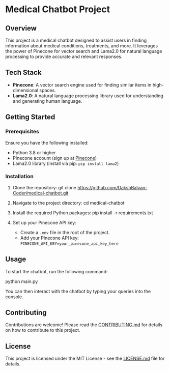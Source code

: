 # Medical Chatbot Project

## Overview

This project is a medical chatbot designed to assist users in finding information about medical conditions, treatments, and more. It leverages the power of Pinecone for vector search and Lama2.0 for natural language processing to provide accurate and relevant responses.

## Tech Stack

- **Pinecone**: A vector search engine used for finding similar items in high-dimensional spaces.
- **Lama2.0**: A natural language processing library used for understanding and generating human language.

## Getting Started

### Prerequisites

Ensure you have the following installed:

- Python 3.8 or higher
- Pinecone account (sign up at [Pinecone](https://www.pinecone.io/))
- Lama2.0 library (install via pip: `pip install lama2`)

### Installation

1. Clone the repository:
git clone https://github.com/DakshBalyan-Coder/medical-chatbot.git

2. Navigate to the project directory:
cd medical-chatbot

3. Install the required Python packages:
pip install -r requirements.txt

4. Set up your Pinecone API key:
   - Create a `.env` file in the root of the project.
   - Add your Pinecone API key: `PINECONE_API_KEY=your_pinecone_api_key_here`

## Usage

To start the chatbot, run the following command:

python main.py


You can then interact with the chatbot by typing your queries into the console.

## Contributing

Contributions are welcome! Please read the [CONTRIBUTING.md](CONTRIBUTING.md) for details on how to contribute to this project.

## License

This project is licensed under the MIT License - see the [LICENSE.md](LICENSE.md) file for details.
